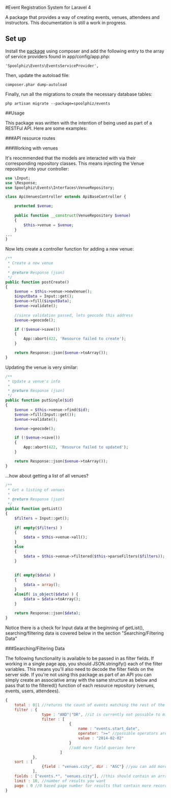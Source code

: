 #Event Registration System for Laravel 4

A package that provides a way of creating events, venues, attendees and instructors. This documentation is still a work in progress. 

## Set up

Install the [package](https://packagist.org/packages/spoolphiz/events) using composer and add the following entry to the array of service providers found in app/config/app.php:

`'Spoolphiz\Events\EventsServiceProvider',`

Then, update the autoload file: 

`composer.phar dump-autoload`

Finally, run all the migrations to create the necessary database tables:

`php artisan migrate --package=spoolphiz/events`

##Usage

This package was written with the intention of being used as part of a RESTFul API. Here are some examples:

###API resource routes



###Working with venues

It's reocmmended that the models are interacted with via their corresponding repository classes. This means injecting the Venue repository into your controller:

```php
use \Input;
use \Response;
use Spoolphiz\Events\Interfaces\VenueRepository;

class ApiVenuesController extends ApiBaseController {

	protected $venue;
	
	public function __construct(VenueRepository $venue)
	{
		$this->venue = $venue;
	}
...
}
```

Now lets create a controller function for adding a new venue:

```php
/**
 * Create a new venue
 *
 * @return Response (json)
 */
public function postCreate()
{	
	$venue = $this->venue->newVenue();
	$inputData = Input::get();
	$venue->fill($inputData);
	$venue->validate();
	
	//since validation passed, lets geocode this address
	$venue->geocode();

	if (!$venue->save())
	{
		App::abort(422, 'Resource failed to create');
	}

	return Response::json($venue->toArray());
}

```

Updating the venue is very similar:

```php
/**
 * Update a venue's info
 *
 * @return Response (json)
 */
public function putSingle($id)
{	
	$venue = $this->venue->find($id);
	$venue->fill(Input::get());
	$venue->validate();

	$venue->geocode();

	if (!$venue->save())
	{
		App::abort(422, 'Resource failed to updated');
	}

	return Response::json($venue->toArray());
}
```

...how about getting a list of all venues?

```php
/**
 * Get a listing of venues
 *
 * @return Response (json)
 */
public function getList()
{		
	$filters = Input::get();
	
	if( empty($filters) )
	{
		$data = $this->venue->all();
	}
	else
	{
		$data = $this->venue->filtered($this->parseFilters($filters));
	}
	
	
	if( empty($data) )
	{
		$data = array();
	}
	elseif( is_object($data) ) {
		$data = $data->toArray();
	}
	
	return Response::json($data);
}
```

Notice there is a check for Input data at the beginning of getList(), searching/filtering data is covered below in the section "Searching/Filtering Data"


###Searching/Filtering Data

The following functionality is available to be passed in as filter fields. If working in a single page app, you should JSON.stringify() each of the filter variables. This means you'll also need to decode the filter fields on the server side. If you're not using this package as part of an API you can simply create an associative array with the same structure as below and pass that to the filtered() function of each resource repository (venues, events, users, attendees).

```javascript
{
	total : 0|1 //returns the count of events matching the rest of the filter criteria
	filter : { 
				type : "AND"|"OR", //it is currently not possible to mix AND and OR in the same query
				filter : [
							{
								name : "events.start_date",
								operator: ">=" //possible operators are: =, !=, <, <=, >, >=, in, not in, starts with, ends with, contains, not contains, search
								value : "2014-02-02"
							}
							//add more field queries here
						]
			},
	sort : [
				{field : "venues.city", dir : "ASC"} //you can add more fields to sort by, format is table_name.field_name
			],
	fields : ["events.*", "venues.city"], //this should contain an array of fields to return in format of table_name.field_name or table_name.*
	limit : 10, //number of results you want
	page : 0 //0 based page number for results that contain more records than requested in the 'limit' field above
}
```


